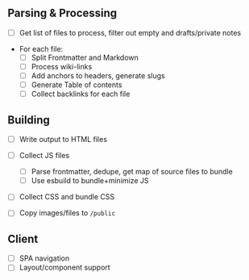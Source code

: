 ## Parsing & Processing

- [ ] Get list of files to process, filter out empty and drafts/private notes

- For each file:
   - [ ] Split Frontmatter and Markdown
   - [ ] Process wiki-links
   - [ ] Add anchors to headers, generate slugs
   - [ ] Generate Table of contents
   - [ ] Collect backlinks for each file

## Building

- [ ] Write output to HTML files
- [ ] Collect JS files
  - [ ] Parse frontmatter, dedupe, get map of source files to bundle
  - [ ] Use esbuild to bundle+minimize JS
- [ ] Collect CSS and bundle CSS
- [ ] Copy images/files to `/public`


## Client

- [ ] SPA navigation
- [ ] Layout/component support
